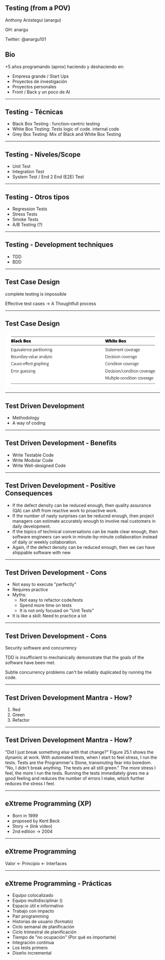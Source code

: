 [comment]: # (THEME = moon)
[comment]: # (CODE_THEME = atom-one-dark)
[comment]: # (Pass optional settings to reveal.js:)
[comment]: # (controls: true)
[comment]: # (keyboard: true)
[comment]: # (markdown: { smartypants: true })
[comment]: # (hash: false)
[comment]: # (respondToHashChanges: false)
[comment]: # (Other settings are documented at https://revealjs.com/config/)

## Testing (from a POV)

Anthony Aróstegui (anargu)

GH: anargu

Twitter: @anargu101

[comment]: # (!!!)

## Bio

+5 años programando (aprox) haciendo y deshaciendo en:

  - Empresa grande / Start Ups
  - Proyectos de investigación
  - Proyectos personales
  - Front / Back y un poco de AI

---

## Testing - Técnicas

- Black Box Testing : function-centric testing
- White Box Testing: Tests logic of code. internal code
- Grey Box Testing: Mix of Black and White Box Testing

---

## Testing - Niveles/Scope

- Unit Test
- Integration Test
- System Test / End 2 End (E2E) Test

---

## Testing - Otros tipos

- Regression Tests
- Stress Tests
- Smoke Tests
- A/B Testing (?)

---

## Testing - Development techniques

- TDD
- BDD

---

## Test Case Design

complete testing is impossible

Effective test cases → A Thoughtfull process

---

## Test Case Design

![comparative_table_black_white_box_testing](pictures/black_box_white_box_testing.png)

---

## Test Driven Development


- Methodology
- A way of coding

---

## Test Driven Development - Benefits

- Write Testable Code
- Write Modular Code
- Write Well-designed Code

---

## Test Driven Development - Positive Consequences

- If the defect density can be reduced enough, then quality assurance (QA) can shift from reactive work to proactive work.
- If the number of nasty surprises can be reduced enough, then project managers can estimate accurately enough to involve real customers in daily development.
- If the topics of technical conversations can be made clear enough, then software engineers can work in minute-by-minute collaboration instead of daily or weekly collaboration.
- Again, if the defect density can be reduced enough, then we can have shippable software with new

---

## Test Driven Development - Cons

- Not easy to execute "perfectly"
- Requires practice
- Myths:
  - Not easy to refactor code/tests
  - Spend more time on tests
  - It is not only focused on "Unit Tests"
- It is like a skill: Need to practice a lot

---

## Test Driven Development - Cons

Security software and concurrency

TDD is insufficient to mechanically demonstrate that the goals of the software have been met.

Subtle concurrency problems can't be reliably duplicated by running the code.

---

## Test Driven Development Mantra - How?

1. Red
2. Green
3. Refactor

---

## Test Driven Development Mantra - How?

"Did I just break something else with that change?" Figure 25.1 shows the dynamic at work.
With automated tests, when I start to feel stress, I run the tests. Tests are the
Programmer's Stone, transmuting fear into boredom. "No, I didn't break anything. The tests
are all still green." The more stress I feel, the more I run the tests. Running the tests
immediately gives me a good feeling and reduces the number of errors I make, which
further reduces the stress I feel.

---

## eXtreme Programming (XP)

- Born in 1999
- proposed by Kent Beck
- Story -> (link video)
- 2nd edition -> 2004

---

## eXtreme Programming

Valor <- Principio <- Interfaces

---

## eXtreme Programming - Prácticas

- Equipo colocalizado
- Equipo multidisciplinar ()
- Espacio útil e informativo
- Trabajo con impacto
- Pair programming
- Historias de usuario (formato)
- Ciclo semanal de planificación
- Ciclo trimestral de planificación
- Tiempo de "no ocupación" (Por qué es importante)
- Integración contínua
- Los tests primero
- Diseño incremental


